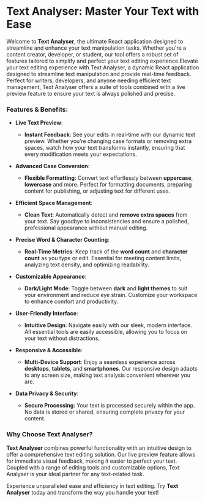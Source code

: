 # Text Analyser:  Master Your Text with Ease

Welcome to **Text Analyser**, the ultimate React application designed to streamline and enhance your text manipulation tasks. Whether you're a content creator, developer, or student, our tool offers a robust set of features tailored to simplify and perfect your text editing experience.Elevate your text editing experience with Text Analyser, a dynamic React application designed to streamline text manipulation and provide real-time feedback. Perfect for writers, developers, and anyone needing efficient text management, Text Analyser offers a suite of tools combined with a live preview feature to ensure your text is always polished and precise.

### **Features & Benefits:**

- **Live Text Preview**:
  - **Instant Feedback**: See your edits in real-time with our dynamic text preview. Whether you’re changing case formats or removing extra spaces, watch how your text transforms instantly, ensuring that every modification meets your expectations.

- **Advanced Case Conversion**:
  - **Flexible Formatting**: Convert text effortlessly between **uppercase**, **lowercase** and more. Perfect for formatting documents, preparing content for publishing, or adjusting text for different uses.

- **Efficient Space Management**:
  - **Clean Text**: Automatically detect and **remove extra spaces** from your text. Say goodbye to inconsistencies and ensure a polished, professional appearance without manual editing.

- **Precise Word & Character Counting**:
  - **Real-Time Metrics**: Keep track of the **word count** and **character count** as you type or edit. Essential for meeting content limits, analyzing text density, and optimizing readability.

- **Customizable Appearance**:
  - **Dark/Light Mode**: Toggle between **dark** and **light themes** to suit your environment and reduce eye strain. Customize your workspace to enhance comfort and productivity.

- **User-Friendly Interface**:
  - **Intuitive Design**: Navigate easily with our sleek, modern interface. All essential tools are easily accessible, allowing you to focus on your text without distractions.

- **Responsive & Accessible**:
  - **Multi-Device Support**: Enjoy a seamless experience across **desktops**, **tablets**, and **smartphones**. Our responsive design adapts to any screen size, making text analysis convenient wherever you are.

- **Data Privacy & Security**:
  - **Secure Processing**: Your text is processed securely within the app. No data is stored or shared, ensuring complete privacy for your content.

### **Why Choose Text Analyser?**

**Text Analyser** combines powerful functionality with an intuitive design to offer a comprehensive text editing solution. Our live preview feature allows for immediate visual feedback, making it easier to perfect your text. Coupled with a range of editing tools and customizable options, Text Analyser is your ideal partner for any text-related task.

Experience unparalleled ease and efficiency in text editing. Try **Text Analyser** today and transform the way you handle your text!

